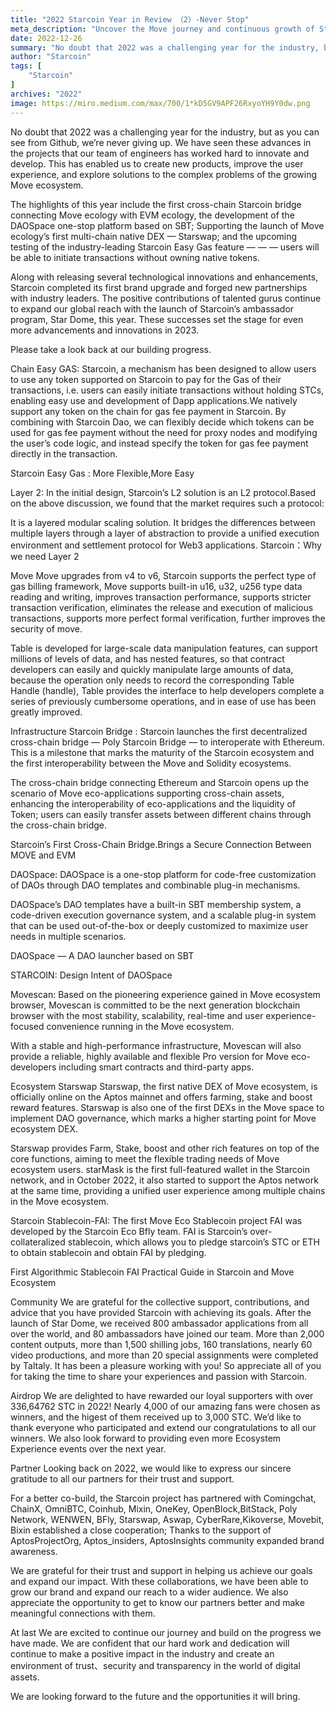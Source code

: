 ```yaml
---
title: "2022 Starcoin Year in Review （2）-Never Stop"
meta_description: "Uncover the Move journey and continuous growth of Starcoin in the second part of the 2022 year-in-review."
date: 2022-12-26
summary: "No doubt that 2022 was a challenging year for the industry, but as you can see from Github, we’re never giving up. ..."
author: "Starcoin"
tags: [
    "Starcoin"
]
archives: "2022"
image: https://miro.medium.com/max/700/1*kD5GV9APF26RxyoYH9Y0dw.png
---
```



No doubt that 2022 was a challenging year for the industry, but as you can see from Github, we’re never giving up. We have seen these advances in the projects that our team of engineers has worked hard to innovate and develop. This has enabled us to create new products, improve the user experience, and explore solutions to the complex problems of the growing Move ecosystem.

The highlights of this year include the first cross-chain Starcoin bridge connecting Move ecology with EVM ecology, the development of the DAOSpace one-stop platform based on SBT; Supporting the launch of Move ecology’s first multi-chain native DEX — Starswap; and the upcoming testing of the industry-leading Starcoin Easy Gas feature — — — users will be able to initiate transactions without owning native tokens.

Along with releasing several technological innovations and enhancements, Starcoin completed its first brand upgrade and forged new partnerships with industry leaders. The positive contributions of talented gurus continue to expand our global reach with the launch of Starcoin’s ambassador program, Star Dome, this year. These successes set the stage for even more advancements and innovations in 2023.

Please take a look back at our building progress.

Chain
Easy GAS:
Starcoin, a mechanism has been designed to allow users to use any token supported on Starcoin to pay for the Gas of their transactions, i.e. users can easily initiate transactions without holding STCs, enabling easy use and development of Dapp applications.We natively support any token on the chain for gas fee payment in Starcoin. By combining with Starcoin Dao, we can flexibly decide which tokens can be used for gas fee payment without the need for proxy nodes and modifying the user’s code logic, and instead specify the token for gas fee payment directly in the transaction.

Starcoin Easy Gas : More Flexible,More Easy

Layer 2:
In the initial design, Starcoin’s L2 solution is an L2 protocol.Based on the above discussion, we found that the market requires such a protocol:

It is a layered modular scaling solution.
It bridges the differences between multiple layers through a layer of abstraction to provide a unified execution environment and settlement protocol for Web3 applications.
Starcoin：Why we need Layer 2

Move
Move upgrades from v4 to v6, Starcoin supports the perfect type of gas billing framework, Move supports built-in u16, u32, u256 type data reading and writing, improves transaction performance, supports stricter transaction verification, eliminates the release and execution of malicious transactions, supports more perfect formal verification, further improves the security of move.

Table is developed for large-scale data manipulation features, can support millions of levels of data, and has nested features, so that contract developers can easily and quickly manipulate large amounts of data, because the operation only needs to record the corresponding Table Handle (handle), Table provides the interface to help developers complete a series of previously cumbersome operations, and in ease of use has been greatly improved.

Infrastructure
Starcoin Bridge :
Starcoin launches the first decentralized cross-chain bridge — Poly Starcoin Bridge — to interoperate with Ethereum. This is a milestone that marks the maturity of the Starcoin ecosystem and the first interoperability between the Move and Solidity ecosystems.

The cross-chain bridge connecting Ethereum and Starcoin opens up the scenario of Move eco-applications supporting cross-chain assets, enhancing the interoperability of eco-applications and the liquidity of Token; users can easily transfer assets between different chains through the cross-chain bridge.

Starcoin’s First Cross-Chain Bridge.Brings a Secure Connection Between MOVE and EVM

DAOSpace:
DAOSpace is a one-stop platform for code-free customization of DAOs through DAO templates and combinable plug-in mechanisms.

DAOSpace’s DAO templates have a built-in SBT membership system, a code-driven execution governance system, and a scalable plug-in system that can be used out-of-the-box or deeply customized to maximize user needs in multiple scenarios.

DAOSpace — A DAO launcher based on SBT

STARCOIN: Design Intent of DAOSpace

Movescan:
Based on the pioneering experience gained in Move ecosystem browser, Movescan is committed to be the next generation blockchain browser with the most stability, scalability, real-time and user experience-focused convenience running in the Move ecosystem.

With a stable and high-performance infrastructure, Movescan will also provide a reliable, highly available and flexible Pro version for Move eco-developers including smart contracts and third-party apps.

Ecosystem
Starswap
Starswap, the first native DEX of Move ecosystem, is officially online on the Aptos mainnet and offers farming, stake and boost reward features. Starswap is also one of the first DEXs in the Move space to implement DAO governance, which marks a higher starting point for Move ecosystem DEX.

Starswap provides Farm, Stake, boost and other rich features on top of the core functions, aiming to meet the flexible trading needs of Move ecosystem users. starMask is the first full-featured wallet in the Starcoin network, and in October 2022, it also started to support the Aptos network at the same time, providing a unified user experience among multiple chains in the Move ecosystem.

Starcoin Stablecoin-FAI:
The first Move Eco Stablecoin project FAI was developed by the Starcoin Eco Bfly team. FAI is Starcoin’s over-collateralized stablecoin, which allows you to pledge starcoin’s STC or ETH to obtain stablecoin and obtain FAI by pledging.

First Algorithmic Stablecoin FAI Practical Guide in Starcoin and Move Ecosystem

Community
We are grateful for the collective support, contributions, and advice that you have provided Starcoin with achieving its goals. After the launch of Star Dome, we received 800 ambassador applications from all over the world, and 80 ambassadors have joined our team. More than 2,000 content outputs, more than 1,500 shilling jobs, 160 translations, nearly 60 video productions, and more than 20 special assignments were completed by Taltaly. It has been a pleasure working with you! So appreciate all of you for taking the time to share your experiences and passion with Starcoin.

Airdrop
We are delighted to have rewarded our loyal supporters with over 336,64762 STC in 2022! Nearly 4,000 of our amazing fans were chosen as winners, and the higest of them received up to 3,000 STC. We’d like to thank everyone who participated and extend our congratulations to all our winners. We also look forward to providing even more Ecosystem Experience events over the next year.

Partner
Looking back on 2022, we would like to express our sincere gratitude to all our partners for their trust and support.

For a better co-build, the Starcoin project has partnered with Comingchat, ChainX, OmniBTC, Coinhub, Mixin, OneKey, OpenBlock,BitStack, Poly Network, WENWEN, BFly, Starswap, Aswap, CyberRare,Kikoverse, Movebit, Bixin established a close cooperation; Thanks to the support of AptosProjectOrg, Aptos_insiders, AptosInsights community expanded brand awareness.

We are grateful for their trust and support in helping us achieve our goals and expand our impact. With these collaborations, we have been able to grow our brand and expand our reach to a wider audience. We also appreciate the opportunity to get to know our partners better and make meaningful connections with them.

At last
We are excited to continue our journey and build on the progress we have made. We are confident that our hard work and dedication will continue to make a positive impact in the industry and create an environment of trust、security and transparency in the world of digital assets.

We are looking forward to the future and the opportunities it will bring.